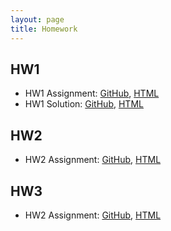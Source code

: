 ```yaml
---
layout: page
title: Homework
---
```



## HW1

* HW1 Assignment: [GitHub](https://github.com/datasciencelabs/2016/tree/master/homework/HW1), [HTML](html/hw1-problems.html)
* HW1 Solution: [GitHub](https://github.com/datasciencelabs/2016/tree/master/homework/HW1), [HTML](html/hw1-solution.html)

## HW2

* HW2 Assignment: [GitHub](https://github.com/datasciencelabs/2016/tree/master/homework/HW2), [HTML](html/hw2-problems.html)

## HW3

* HW2 Assignment: [GitHub](https://github.com/datasciencelabs/2016/tree/master/homework/HW3), [HTML](html/hw3-problems.html)
